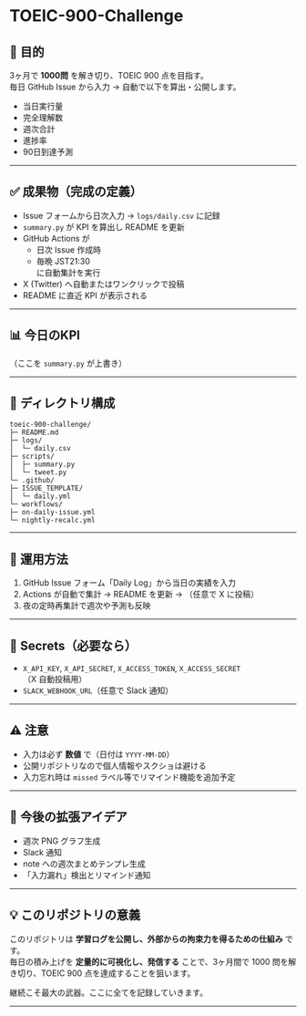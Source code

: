 # TOEIC-900-Challenge

## 🎯 目的
3ヶ月で **1000問** を解き切り、TOEIC 900 点を目指す。  
毎日 GitHub Issue から入力 → 自動で以下を算出・公開します。

- 当日実行量  
- 完全理解数  
- 週次合計  
- 進捗率  
- 90日到達予測  

---

## ✅ 成果物（完成の定義）
- Issue フォームから日次入力 → `logs/daily.csv` に記録  
- `summary.py` が KPI を算出し README を更新  
- GitHub Actions が  
  - 日次 Issue 作成時  
  - 毎晩 JST21:30  
  に自動集計を実行  
- X (Twitter) へ自動またはワンクリックで投稿  
- README に直近 KPI が表示される  

---

## 📊 今日のKPI
<!--KPIS-->
（ここを `summary.py` が上書き）
<!--/KPIS-->

---

## 📂 ディレクトリ構成

```
toeic-900-challenge/
├─ README.md
├─ logs/
│  └─ daily.csv
├─ scripts/
│  ├─ summary.py
│  └─ tweet.py
└─ .github/
├─ ISSUE_TEMPLATE/
│  └─ daily.yml
└─ workflows/
├─ on-daily-issue.yml
└─ nightly-recalc.yml
```

---

## 📝 運用方法
1. GitHub Issue フォーム「Daily Log」から当日の実績を入力  
2. Actions が自動で集計 → README を更新 → （任意で X に投稿）  
3. 夜の定時再集計で週次や予測も反映  

---

## 🔑 Secrets（必要なら）
- `X_API_KEY`, `X_API_SECRET`, `X_ACCESS_TOKEN`, `X_ACCESS_SECRET`  
  （X 自動投稿用）  
- `SLACK_WEBHOOK_URL`（任意で Slack 通知）

---

## ⚠️ 注意
- 入力は必ず **数値** で（日付は `YYYY-MM-DD`）  
- 公開リポジトリなので個人情報やスクショは避ける  
- 入力忘れ時は `missed` ラベル等でリマインド機能を追加予定  

---

## 📌 今後の拡張アイデア
- 週次 PNG グラフ生成  
- Slack 通知  
- note への週次まとめテンプレ生成  
- 「入力漏れ」検出とリマインド通知  

---

## 💡 このリポジトリの意義
このリポジトリは **学習ログを公開し、外部からの拘束力を得るための仕組み** です。  
毎日の積み上げを **定量的に可視化し、発信する** ことで、3ヶ月間で 1000 問を解き切り、TOEIC 900 点を達成することを狙います。  

継続こそ最大の武器。ここに全てを記録していきます。  

---